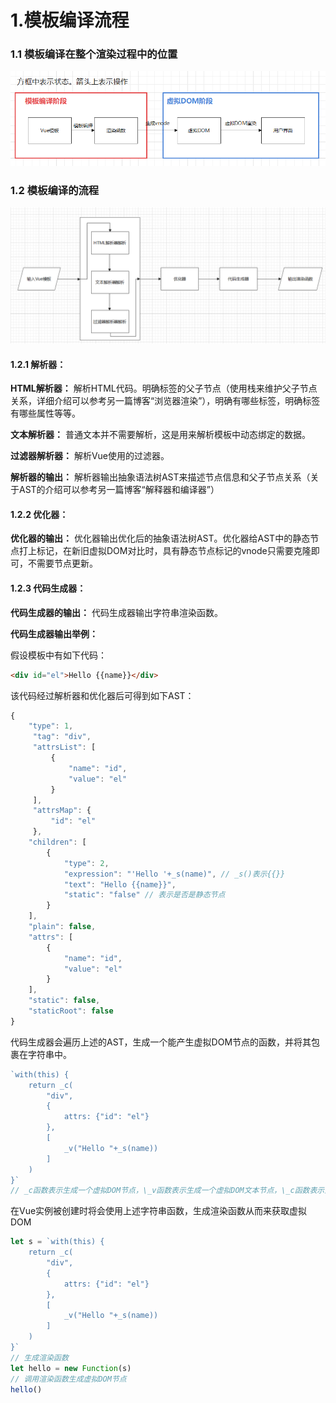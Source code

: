 # 1.模板编译流程

### 1.1 模板编译在整个渲染过程中的位置

![](assests/compile.PNG)

### 1.2 模板编译的流程

![](assests/templateCompile.PNG)

#### 1.2.1 解析器：

**HTML解析器：** 解析HTML代码。明确标签的父子节点（使用栈来维护父子节点关系，详细介绍可以参考另一篇博客“浏览器渲染”），明确有哪些标签，明确标签有哪些属性等等。

**文本解析器：** 普通文本并不需要解析，这是用来解析模板中动态绑定的数据。

**过滤器解析器：** 解析Vue使用的过滤器。

**解析器的输出：** 解析器输出抽象语法树AST来描述节点信息和父子节点关系（关于AST的介绍可以参考另一篇博客“解释器和编译器”）



#### 1.2.2 优化器： 

**优化器的输出：** 优化器输出优化后的抽象语法树AST。优化器给AST中的静态节点打上标记，在新旧虚拟DOM对比时，具有静态节点标记的vnode只需要克隆即可，不需要节点更新。



#### 1.2.3 代码生成器：

**代码生成器的输出：** 代码生成器输出字符串渲染函数。

**代码生成器输出举例：**

假设模板中有如下代码：

```html
<div id="el">Hello {{name}}</div>
```

该代码经过解析器和优化器后可得到如下AST：

```javascript
{
    "type": 1,
     "tag": "div",
     "attrsList": [
         {
             "name": "id",
             "value": "el"
         }
     ],
     "attrsMap": {
         "id": "el"
     },
    "children": [
        {
            "type": 2,
            "expression": "'Hello '+_s(name)", // _s()表示{{}}
            "text": "Hello {{name}}",
            "static": "false" // 表示是否是静态节点
        }
    ],
    "plain": false,
    "attrs": [
        {
            "name": "id",
            "value": "el"
        }
    ],
    "static": false,
    "staticRoot": false
}
```

代码生成器会遍历上述的AST，生成一个能产生虚拟DOM节点的函数，并将其包裹在字符串中。

```javascript
`with(this) {
    return _c(
    	"div",
        {
            attrs: {"id": "el"}
        },
        [
            _v("Hello "+_s(name))
        ]
    )
}`
// _c函数表示生成一个虚拟DOM节点，\_v函数表示生成一个虚拟DOM文本节点，\_c函数表示生成一个虚拟DOM注释节点
```

在Vue实例被创建时将会使用上述字符串函数，生成渲染函数从而来获取虚拟DOM

```javascript
let s = `with(this) {
    return _c(
    	"div",
        {
            attrs: {"id": "el"}
        },
        [
            _v("Hello "+_s(name))
        ]
    )
}`
// 生成渲染函数
let hello = new Function(s)
// 调用渲染函数生成虚拟DOM节点
hello()
```

